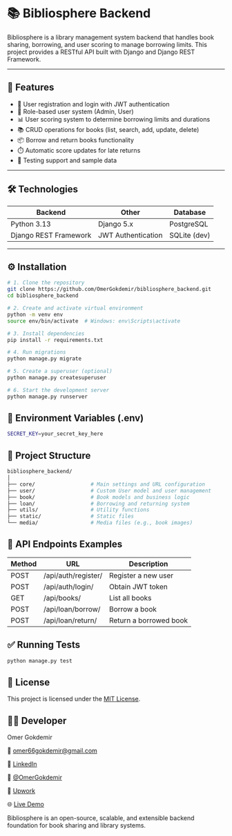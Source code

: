# 📚 Bibliosphere Backend

Bibliosphere is a library management system backend that handles book sharing, borrowing, and user scoring to manage borrowing limits. This project provides a RESTful API built with Django and Django REST Framework.

---

## 🚀 Features

- 🔐 User registration and login with JWT authentication  
- 👥 Role-based user system (Admin, User)  
- 📊 User scoring system to determine borrowing limits and durations  
- 📚 CRUD operations for books (list, search, add, update, delete)  
- 📦 Borrow and return books functionality  
- ⏱️ Automatic score updates for late returns  
- 🧪 Testing support and sample data  

---

## 🛠️ Technologies

| Backend          | Other                | Database        |
|------------------|----------------------|-----------------|
| Python 3.13      | Django 5.x           | PostgreSQL      |
| Django REST Framework | JWT Authentication | SQLite (dev)    |

---

## ⚙️ Installation

```bash
# 1. Clone the repository
git clone https://github.com/OmerGokdemir/bibliosphere_backend.git
cd bibliosphere_backend

# 2. Create and activate virtual environment
python -m venv env
source env/bin/activate  # Windows: env\Scripts\activate

# 3. Install dependencies
pip install -r requirements.txt

# 4. Run migrations
python manage.py migrate

# 5. Create a superuser (optional)
python manage.py createsuperuser

# 6. Start the development server
python manage.py runserver
```

## 🔑 Environment Variables (.env)
```bash
SECRET_KEY=your_secret_key_here
```

## 📁 Project Structure

```bash
bibliosphere_backend/
│
├── core/                  # Main settings and URL configuration
├── user/                  # Custom User model and user management
├── book/                  # Book models and business logic
├── loan/                  # Borrowing and returning system
├── utils/                 # Utility functions
├── static/                # Static files
└── media/                 # Media files (e.g., book images)
```

## 📮 API Endpoints Examples

Method	| URL	| Description
---|---|---
POST|	/api/auth/register/	|Register a new user
POST|	/api/auth/login/	|Obtain JWT token
GET|	/api/books/	|List all books
POST|	/api/loan/borrow/	|Borrow a book
POST|	/api/loan/return/	|Return a borrowed book

## ✅ Running Tests

```bash
python manage.py test
```

## 📄 License

This project is licensed under the [MIT License](LICENSE).

## 🧑‍💻 Developer

Omer Gokdemir

📧 omer66gokdemir@gmail.com

🔗 [LinkedIn](https://www.linkedin.com/in/omer-gokdemir/)

🐙 [@OmerGokdemir](https://github.com/OmerGokdemir)

💼 [Upwork](https://www.upwork.com/freelancers/~01cf80f9e22cf120e3)

🌐 [Live Demo](https://skyiron.pythonanywhere.com/)


Bibliosphere is an open-source, scalable, and extensible backend foundation for book sharing and library systems.